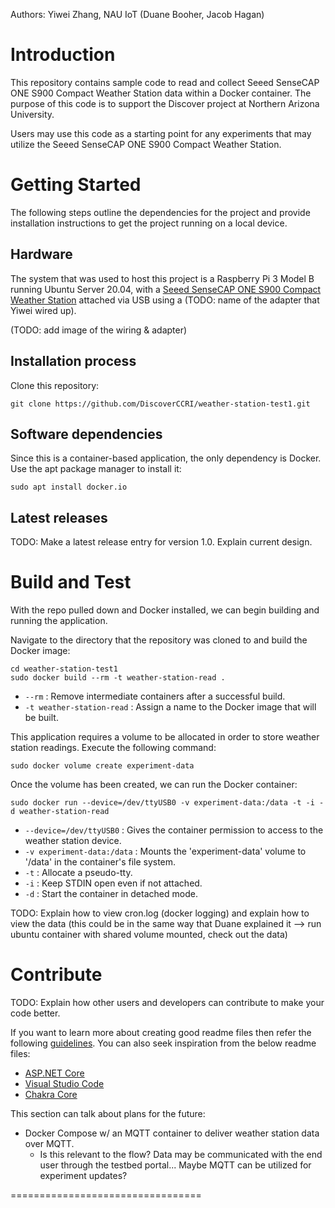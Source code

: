 Authors: Yiwei Zhang, NAU IoT (Duane Booher, Jacob Hagan)

# Introduction 
This repository contains sample code to read and collect Seeed SenseCAP ONE S900 Compact Weather Station data within a Docker container. The purpose of this code is to support the Discover project at Northern Arizona University.

Users may use this code as a starting point for any experiments that may utilize the Seeed SenseCAP ONE S900 Compact Weather Station.

# Getting Started
The following steps outline the dependencies for the project and provide installation instructions to get the project running on a local device. 

## Hardware
The system that was used to host this project is a Raspberry Pi 3 Model B running Ubuntu Server 20.04, with a [Seeed SenseCAP ONE S900 Compact Weather Station](https://files.seeedstudio.com/products/101990784/SenseCAP%20ONE%20Compact%20Weather%20Sensor%20User%20Guide-v1.6.pdf) attached via USB using a (TODO: name of the adapter that Yiwei wired up).

(TODO: add image of the wiring & adapter)

## Installation process
Clone this repository:

```
git clone https://github.com/DiscoverCCRI/weather-station-test1.git
```

## Software dependencies
Since this is a container-based application, the only dependency is Docker. Use the apt package manager to install it:

```
sudo apt install docker.io
```

## Latest releases
TODO: Make a latest release entry for version 1.0. Explain current design.


# Build and Test
With the repo pulled down and Docker installed, we can begin building and running the application.

Navigate to the directory that the repository was cloned to and build the Docker image:
```
cd weather-station-test1
sudo docker build --rm -t weather-station-read .
```
* `--rm` : Remove intermediate containers after a successful build.
* `-t weather-station-read` : Assign a name to the Docker image that will be built.

This application requires a volume to be allocated in order to store weather station readings. Execute the following command:
```
sudo docker volume create experiment-data
```

Once the volume has been created, we can run the Docker container:
```
sudo docker run --device=/dev/ttyUSB0 -v experiment-data:/data -t -i -d weather-station-read
```
* `--device=/dev/ttyUSB0` : Gives the container permission to access to the weather station device.
* `-v experiment-data:/data` : Mounts the 'experiment-data' volume to '/data' in the container's file system.
* `-t` : Allocate a pseudo-tty.
* `-i` : Keep STDIN open even if not attached.
* `-d` : Start the container in detached mode.

TODO: Explain how to view cron.log (docker logging) and explain how to view the data (this could be in the same way that Duane explained it --> run ubuntu container with shared volume mounted, check out the data)

# Contribute
TODO: Explain how other users and developers can contribute to make your code better. 

If you want to learn more about creating good readme files then refer the following [guidelines](https://docs.microsoft.com/en-us/azure/devops/repos/git/create-a-readme?view=azure-devops). You can also seek inspiration from the below readme files:
- [ASP.NET Core](https://github.com/aspnet/Home)
- [Visual Studio Code](https://github.com/Microsoft/vscode)
- [Chakra Core](https://github.com/Microsoft/ChakraCore)

This section can talk about plans for the future:
* Docker Compose w/ an MQTT container to deliver weather station data over MQTT.
    * Is this relevant to the flow? Data may be communicated with the end user through the testbed portal... Maybe MQTT can be utilized for experiment updates?

=================================
